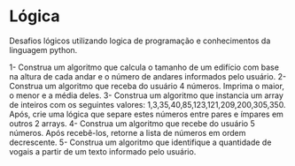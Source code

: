 # Lógica

Desafios lógicos utilizando logica de programação e conhecimentos da linguagem python.

1- Construa um algoritmo que calcula o tamanho de um edifício com base na altura de cada andar e o número de andares informados pelo usuário. 
2- Construa um algoritmo que receba do usuário 4 números. Imprima o maior, o menor e a média deles.
3- Construa um algoritmo que instancia um array de inteiros com os seguintes valores: 1,3,35,40,85,123,121,209,200,305,350. Após, crie uma lógica que separe estes        números entre pares e ímpares em outros 2 arrays.
4- Construa um algoritmo que recebe do usuário 5 números. Após recebê-los, retorne a lista de números em ordem decrescente.
5- Construa um algoritmo que identifique a quantidade de vogais a partir de um texto informado pelo usuário.
